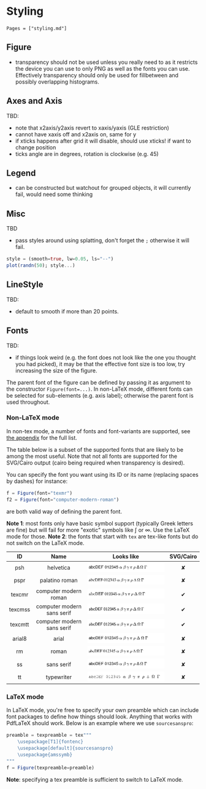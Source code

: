 # Styling

```@contents
Pages = ["styling.md"]
```

## Figure

- transparency should not be used unless you really need to as it restricts the device you can use to only PNG as well as the fonts you can use. Effectively transparency should only be used for fillbetween and possibly overlapping histograms.

## Axes and Axis

TBD:
- note that x2axis/y2axis revert to xaxis/yaxis (GLE restriction)
- cannot have xaxis off and x2axis on, same for y
- if xticks happens after grid it will disable, should use xticks! if want to change position
- ticks angle are in degrees, rotation is clockwise (e.g. 45)

## Legend

- can be constructed but watchout for grouped objects, it will currently fail, would need some thinking

## Misc

TBD
- pass styles around using splatting, don't forget the `;` otherwise it will fail.
```julia
style = (smooth=true, lw=0.05, ls="--")
plot(randn(50); style...)
```

## LineStyle

TBD:
- default to smooth if more than 20 points.

## Fonts
TBD:
- if things look weird (e.g. the font does not look like the one you thought you had picked), it may be that the effective font size is too low, try increasing the size of the figure.

The parent font of the figure can be defined by passing it as argument to the constructor `Figure(font=...)`.
In non-LaTeX mode, different fonts can be selected for sub-elements (e.g. axis label); otherwise the parent font is used throughout.

### Non-LaTeX mode

In non-tex mode, a number of fonts and font-variants are supported, see [the appendix](/appendix/fonts/) for the full list.

The table below is a subset of the supported fonts that are likely to be among the most useful. Note that not all fonts are supported for the SVG/Cairo output (cairo being required when transparency is desired).

You can specify the font you want using its ID or its name (replacing spaces by dashes) for instance:

```julia
f = Figure(font="texmr")
f2 = Figure(font="computer-modern-roman")
```

are both valid way of defining the parent font.

**Note 1**: most fonts only have basic symbol support (typically Greek letters are fine) but will fail for more "exotic" symbols like ∫ or ∞. Use the  LaTeX mode for those.
**Note 2**: the fonts that start with `tex` are tex-like fonts but do not switch on the LaTeX mode.

| ID       | Name | Looks like | SVG/Cairo   |
| :------: | :-----: | :--------: | :---: |
| psh  | helvetica | ![](../assets/fonts/psh.png)              |   ✘   |
| pspr  | palatino roman | ![](../assets/fonts/pspr.png)              |   ✘   |
| texcmr   | computer modern roman | ![](../assets/fonts/texcmr.png)       |   ✔   |
| texcmss  | computer modern sans serif | ![](../assets/fonts/texcmss.png)              |   ✔   |
| texcmtt  | computer modern sans serif | ![](../assets/fonts/texcmss.png)              |   ✔   |
| arial8  | arial | ![](../assets/fonts/arial8.png)              |   ✘   |
| rm       | roman   | ![](../assets/fonts/rm.png)                         |   ✘   |
| ss       | sans serif | ![](../assets/fonts/ss.png)                      |   ✘   |
| tt       | typewriter | ![](../assets/fonts/tt.png)                      |   ✘   |



### LaTeX mode

In LaTeX mode, you're free to specify your own preamble which can include font packages to define how things should look. Anything that works with PdfLaTeX should work.
Below is an example where we use `sourcesanspro`:

```julia
preamble = texpreamble = tex"""
    \usepackage[T1]{fontenc}
    \usepackage[default]{sourcesanspro}
    \usepackage{amssymb}
"""
f = Figure(texpreamble=preamble)
```

**Note**: specifying a tex preamble is sufficient to switch to LaTeX mode.
